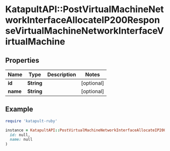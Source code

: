 # KatapultAPI::PostVirtualMachineNetworkInterfaceAllocateIP200ResponseVirtualMachineNetworkInterfaceVirtualMachine

## Properties

| Name | Type | Description | Notes |
| ---- | ---- | ----------- | ----- |
| **id** | **String** |  | [optional] |
| **name** | **String** |  | [optional] |

## Example

```ruby
require 'katapult-ruby'

instance = KatapultAPI::PostVirtualMachineNetworkInterfaceAllocateIP200ResponseVirtualMachineNetworkInterfaceVirtualMachine.new(
  id: null,
  name: null
)
```

